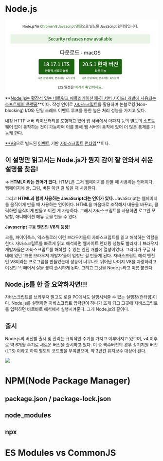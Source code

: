 # Node.js
![](./images/Node.js.png)
**[Node.js는 확장성 있는 네트워크 애플리케이션(특히 서버 사이드) 개발에 사용되는 소프트웨어 플랫폼](https://ko.wikipedia.org/wiki/Node.js)**이다. 작성 언어로 [자바스크립트](https://ko.wikipedia.org/wiki/%EC%9E%90%EB%B0%94%EC%8A%A4%ED%81%AC%EB%A6%BD%ED%8A%B8)를 활용하며 논블로킹(Non-blocking) I/O와 단일 스레드 이벤트 루프를 통한 높은 처리 성능을 가지고 있다.

내장 HTTP 서버 라이브러리를 포함하고 있어 웹 서버에서 아파치 등의 별도의 소프트웨어 없이 동작하는 것이 가능하며 이를 통해 웹 서버의 동작에 있어 더 많은 통제를 가능케 한다.

[**V8](https://ko.wikipedia.org/wiki/V8_(%EC%9E%90%EB%B0%94%EC%8A%A4%ED%81%AC%EB%A6%BD%ED%8A%B8_%EC%97%94%EC%A7%84))으로 빌드된 [이벤트](https://ko.wikipedia.org/wiki/%EC%9D%B4%EB%B2%A4%ED%8A%B8_%EA%B8%B0%EB%B0%98_%EC%95%84%ED%82%A4%ED%85%8D%EC%B2%98) 기반 [자바스크립트](https://ko.wikipedia.org/wiki/%EC%9E%90%EB%B0%94%EC%8A%A4%ED%81%AC%EB%A6%BD%ED%8A%B8) [런타임](https://ko.wikipedia.org/wiki/%EB%9F%B0%ED%83%80%EC%9E%84)**이다.

## **이 설명만 읽고서는 Node.js가 뭔지 감이 잘 안와서 쉬운 설명을 찾음!**

⇒ **HTML이라는 언어가 있다.** HTML은 그저 웹페이지를 만들 때 사용하는 언어이다. 웹페이지에 글, 그림, 버튼 이런 걸 넣을 때 사용한다. 

그리고 **HTML과 함께 사용하는 JavaScript라는 언어가 있다.** JavaScript는 웹페이지를 움직이게 만들 때 사용하는 언어이다. HTML을 마음대로 조작해서 내용을 바꾸고, 클릭하면 움직이게 만들고 이런 게 가능하다. 그래서 자바스크립트를 사용하면 로그인 모달창, 애니메이션 메뉴 등을 만들 수 있다. 

**Javascript 구동 엔진인 V8의 등장!**

크롬, 파이어폭스, 익스플로러 이런 브라우저들이 자바스크립트를 읽고 해석하는 역할을 한다. 자바스크립트를 빠르게 읽고 해석하면 웹사이트 렌더링 성능도 빨라지니 브라우저 개발자들은 자바스크립트를 해석할 수 있는 엔진 개발에 열성이었다. 그러다가 구글 사내에 있던 ‘크롬 브라우저 개발자’들이 엄청난 걸 만들게 된다. 자바스크립트 해석 엔진인 V8이라는 프로그램을 만들었는데 성능이 너무나도 뛰어난 나머지 V8을 자랑하려고 이것만 똑 떼어서 살을 붙여 출시하게 된다. 그리고 그것을 Node.js라고 이름 붙인다. 

## **Node.js를 한 줄 요약하자면!!!**

자바스크립트를 브라우저 말고도 로컬 PC에서도 실행시켜줄 수 있는 실행창(런타임)이다. Node.js를 실행하면 자바스크립트 입력란이 하나가 뜨게 되고 그곳에 자바스크립트를 입력하면 바로바로 해석해서 실행시켜준다. 그게 Node.js의 끝이다. 

## ****출시****

Node.js의 버전별 출시 및 관리는 규칙적인 주기를 가지고 이루어지고 있으며, v4 이후로 약 6개월 주기로 새로운 버전을 출시하고 있다. 이 중 짝수버전의 경우 장기지원 버전(LTS) 이라고 하여 별도의 코드명을 부여받으며, 약 3년간 유지보수 대상이 된다.

![](https://file.notion.so/f/s/444607f7-6959-4ae1-8033-d08f394abbac/Untitled.png?id=58962b1b-f236-4e6e-a34b-50f26cb9d86d&table=block&spaceId=4069c094-965d-45b0-aab2-7040004f14fe&expirationTimestamp=1692230400000&signature=QX8PaRXuLncSbjB9pHoA_eNmy_lu5sTjIIQ-NPRCxUI&downloadName=Untitled.png)

# NPM(Node Package Manager)
## package.json / package-lock.json
## node_modules
## npx
# ES Modules vs CommonJS
